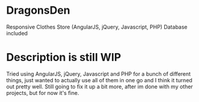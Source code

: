 # DragonsDen
Responsive Clothes Store (AngularJS, jQuery, Javascript, PHP)
Database included

# Description is still WIP

Tried using AngularJS, jQuery, Javascript and PHP for a bunch of different things, just wanted to actually use all of them in one go and I think it turned out pretty well.
Still going to fix it up a bit more, after im done with my other projects, but for now it's fine. 
